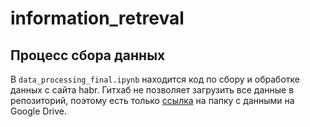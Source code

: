 # information_retreval
## Процесс сбора данных
В `data_processing_final.ipynb` находится код по сбору и обработке данных с сайта habr. Гитхаб не позволяет загрузить все данные в репозиторий, поэтому есть только [ссылка](https://drive.google.com/drive/folders/1OEF9HYtFPNQ1dk68PNuyrIzZCQkfiAOk?usp=sharing) на папку с данными на Google Drive.
